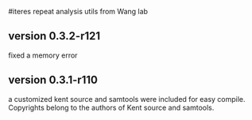 #iteres
repeat analysis utils from Wang lab

## version 0.3.2-r121
fixed a memory error

## version 0.3.1-r110
a customized kent source and samtools were included for easy compile. Copyrights belong to the authors of Kent source and samtools.
